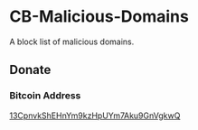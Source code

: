# CB-Malicious-Domains
A block list of malicious domains.

## Donate
### Bitcoin Address
[13CpnvkShEHnYm9kzHpUYm7Aku9GnVgkwQ](bitcoin:13CpnvkShEHnYm9kzHpUYm7Aku9GnVgkwQ)
